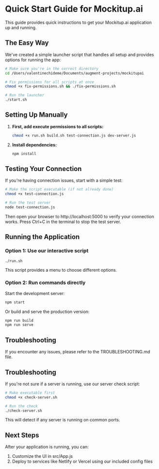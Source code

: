 # Quick Start Guide for Mockitup.ai

This guide provides quick instructions to get your Mockitup.ai application up and running.

## The Easy Way

We've created a simple launcher script that handles all setup and provides options for running the app:

```bash
# Make sure you're in the correct directory
cd /Users/valentinechideme/Documents/augment-projects/mockitupai

# Fix permissions for all scripts at once
chmod +x fix-permissions.sh && ./fix-permissions.sh

# Run the launcher
./start.sh
```

## Setting Up Manually

1. **First, add execute permissions to all scripts:**
   ```bash
   chmod +x run.sh build.sh test-connection.js dev-server.js
   ```

2. **Install dependencies:**
   ```bash
   npm install
   ```

## Testing Your Connection

If you're having connection issues, start with a simple test:

```bash
# Make the script executable (if not already done)
chmod +x test-connection.js

# Run the test server
node test-connection.js
```

Then open your browser to http://localhost:5000 to verify your connection works. Press Ctrl+C in the terminal to stop the test server.

## Running the Application

### Option 1: Use our interactive script

```bash
./run.sh
```

This script provides a menu to choose different options.

### Option 2: Run commands directly

Start the development server:
```bash
npm start
```

Or build and serve the production version:
```bash
npm run build
npm run serve
```

## Troubleshooting

If you encounter any issues, please refer to the TROUBLESHOOTING.md file.

## Troubleshooting

If you're not sure if a server is running, use our server check script:

```bash
# Make executable first
chmod +x check-server.sh

# Run the check
./check-server.sh
```

This will detect if any server is running on common ports.

## Next Steps

After your application is running, you can:
1. Customize the UI in src/App.js
2. Deploy to services like Netlify or Vercel using our included config files
